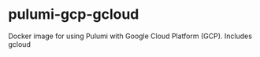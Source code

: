 # pulumi-gcp-gcloud
Docker image for using Pulumi with Google Cloud Platform (GCP). Includes gcloud
